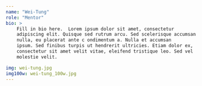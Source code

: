 ```yaml
---
name: "Wei-Tung"
role: "Mentor"
bio: >
    Fill in bio here.  Lorem ipsum dolor sit amet, consectetur
    adipiscing elit. Quisque sed rutrum arcu. Sed scelerisque accumsan
    nulla, eu placerat ante c ondimentum a. Nulla et accumsan
    ipsum. Sed finibus turpis ut hendrerit ultricies. Etiam dolor ex,
    consectetur sit amet velit vitae, eleifend tristique leo. Sed vel
    molestie velit.

img: wei-tung.jpg
img100w: wei-tung_100w.jpg
---
```

